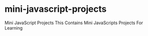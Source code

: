 # mini-javascript-projects
Mini JavaScript Projects
This Contains Mini JavaScripts Projects For Learning
